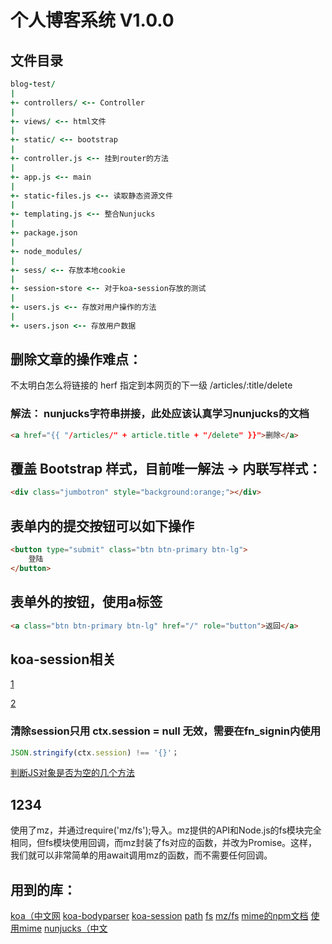 # 个人博客系统 V1.0.0

## 文件目录

```j
blog-test/
|
+- controllers/ <-- Controller
|
+- views/ <-- html文件
|
+- static/ <-- bootstrap
|
+- controller.js <-- 挂到router的方法
|
+- app.js <-- main
|
+- static-files.js <-- 读取静态资源文件
|
+- templating.js <-- 整合Nunjucks
|
+- package.json
|
+- node_modules/
|
+- sess/ <-- 存放本地cookie
|
+- session-store <-- 对于koa-session存放的测试
|
+- users.js <-- 存放对用户操作的方法
|
+- users.json <-- 存放用户数据
```

## 删除文章的操作难点：

不太明白怎么将链接的 herf 指定到本网页的下一级
/articles/:title/delete

### 解法： nunjucks字符串拼接，此处应该认真学习nunjucks的文档

```html
<a href="{{ "/articles/" + article.title + "/delete" }}">删除</a>
```

## 覆盖 Bootstrap 样式，目前唯一解法 -> 内联写样式：

```html
<div class="jumbotron" style="background:orange;"></div>
```

## 表单内的提交按钮可以如下操作

```html
<button type="submit" class="btn btn-primary btn-lg">
    登陆
</button>
```

## 表单外的按钮，使用a标签

```html
<a class="btn btn-primary btn-lg" href="/" role="button">返回</a>
```

## koa-session相关

[1](https://www.jianshu.com/p/8f4cc45d712e)

[2](https://segmentfault.com/a/1190000012412299)

### 清除session只用 ctx.session = null 无效，需要在fn_signin内使用

```javascript
JSON.stringify(ctx.session) !== '{}'；
```

[判断JS对象是否为空的几个方法](https://blog.csdn.net/fungleo/article/details/78113661)

## 1234

使用了mz，并通过require('mz/fs');导入。mz提供的API和Node.js的fs模块完全相同，但fs模块使用回调，而mz封装了fs对应的函数，并改为Promise。这样，我们就可以非常简单的用await调用mz的函数，而不需要任何回调。

## 用到的库：

[koa（中文网](https://koa.bootcss.com/)
[koa-bodyparser](https://www.npmjs.com/package/koa-bodyparser)
[koa-session](https://www.npmjs.com/package/koa-session)
[path](http://nodejs.cn/api/path.html)
[fs](http://nodejs.cn/api/fs.html)
[mz/fs](https://www.npmjs.com/package/mz)
[mime的npm文档](https://www.npmjs.com/package/mime)
[使用mime](https://www.jianshu.com/p/1ce720f20fc1)
[nunjucks（中文](https://nunjucks.bootcss.com/)